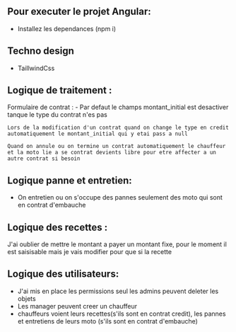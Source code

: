 ## Pour executer le projet Angular:
  - Installez les dependances (npm i)
## Techno design
  - TaillwindCss

## Logique de traitement :
   Formulaire de contrat :
    - Par defaut le champs montant_initial est desactiver tanque le type du contrat n'es pas 

    Lors de la modification d'un contrat quand on change le type en credit automatiquement le montant_initial qui y etai pass a null

    Quand on annule ou on termine un contrat automatiquement le chauffeur et la moto lie a se contrat devients libre pour etre affecter a un autre contrat si besoin

## Logique panne et entretien:
   - On entretien ou  on s'occupe des pannes seulement des moto qui sont en contrat d'embauche

## Logique des recettes :
   J'ai oublier de mettre le montant a payer un montant fixe, pour le moment il est saisisable mais je vais modifier pour que si la recette

## Logique des utilisateurs:
   - J'ai mis en place les permissions seul les admins peuvent deleter les objets
   - Les manager peuvent creer un chauffeur
   - chauffeurs voient leurs recettes(s'ils sont en contrat credit), les pannes et entretiens de leurs moto (s'ils sont en contrat d'embauche)

   




